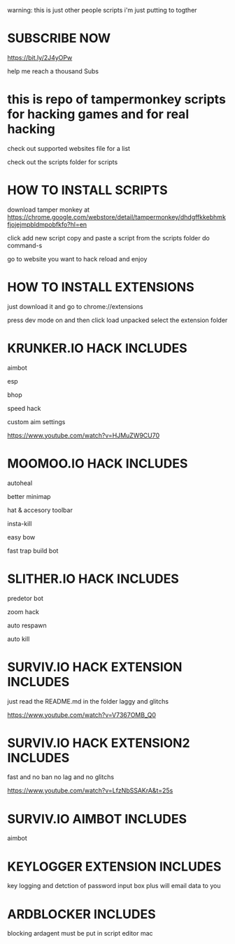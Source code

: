 warning: this is just other people scripts i'm just putting to togther 

# SUBSCRIBE NOW

https://bit.ly/2J4yOPw

help me reach a thousand Subs

# this is repo of tampermonkey scripts for hacking games and for real hacking
check out supported websites file for a list

check out the scripts folder for scripts
# HOW TO INSTALL SCRIPTS

download tamper monkey at https://chrome.google.com/webstore/detail/tampermonkey/dhdgffkkebhmkfjojejmpbldmpobfkfo?hl=en

click add new script copy and paste a script from the scripts folder do command-s

 go to website you want to hack reload and enjoy
 
 # HOW TO INSTALL EXTENSIONS
 
 just download it and go to chrome://extensions
 
 press dev mode on and then click load unpacked select the extension folder
# KRUNKER.IO HACK INCLUDES

aimbot

esp

bhop

speed hack

custom aim settings

https://www.youtube.com/watch?v=HJMuZW9CU70

# MOOMOO.IO HACK INCLUDES

autoheal

better minimap

hat & accesory toolbar

insta-kill

easy bow

fast trap build bot

# SLITHER.IO HACK INCLUDES

predetor bot

zoom hack 

auto respawn

auto kill
 # SURVIV.IO HACK EXTENSION INCLUDES
 
 just read the README.md in the folder
 laggy and glitchs
 
 https://www.youtube.com/watch?v=V7367OMB_Q0
 
 # SURVIV.IO HACK EXTENSION2 INCLUDES
 fast and no ban no lag and no glitchs
 
 https://www.youtube.com/watch?v=LfzNbSSAKrA&t=25s
 
 # SURVIV.IO AIMBOT INCLUDES
 
 aimbot 

# KEYLOGGER EXTENSION INCLUDES

key logging and detction of password input box plus will email data to you

# ARDBLOCKER INCLUDES

blocking ardagent must be put in script editor mac
